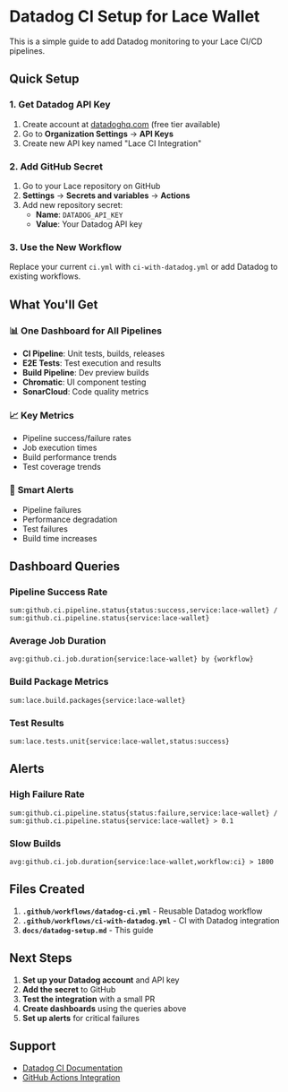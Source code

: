 # Datadog CI Setup for Lace Wallet

This is a simple guide to add Datadog monitoring to your Lace CI/CD pipelines.

## Quick Setup

### 1. Get Datadog API Key
1. Create account at [datadoghq.com](https://datadoghq.com) (free tier available)
2. Go to **Organization Settings** → **API Keys**
3. Create new API key named "Lace CI Integration"

### 2. Add GitHub Secret
1. Go to your Lace repository on GitHub
2. **Settings** → **Secrets and variables** → **Actions**
3. Add new repository secret:
   - **Name**: `DATADOG_API_KEY`
   - **Value**: Your Datadog API key

### 3. Use the New Workflow
Replace your current `ci.yml` with `ci-with-datadog.yml` or add Datadog to existing workflows.

## What You'll Get

### 📊 **One Dashboard for All Pipelines**
- **CI Pipeline**: Unit tests, builds, releases
- **E2E Tests**: Test execution and results
- **Build Pipeline**: Dev preview builds
- **Chromatic**: UI component testing
- **SonarCloud**: Code quality metrics

### 📈 **Key Metrics**
- Pipeline success/failure rates
- Job execution times
- Build performance trends
- Test coverage trends

### 🚨 **Smart Alerts**
- Pipeline failures
- Performance degradation
- Test failures
- Build time increases

## Dashboard Queries

### Pipeline Success Rate
```
sum:github.ci.pipeline.status{status:success,service:lace-wallet} / sum:github.ci.pipeline.status{service:lace-wallet}
```

### Average Job Duration
```
avg:github.ci.job.duration{service:lace-wallet} by {workflow}
```

### Build Package Metrics
```
sum:lace.build.packages{service:lace-wallet}
```

### Test Results
```
sum:lace.tests.unit{service:lace-wallet,status:success}
```

## Alerts

### High Failure Rate
```
sum:github.ci.pipeline.status{status:failure,service:lace-wallet} / sum:github.ci.pipeline.status{service:lace-wallet} > 0.1
```

### Slow Builds
```
avg:github.ci.job.duration{service:lace-wallet,workflow:ci} > 1800
```

## Files Created

1. **`.github/workflows/datadog-ci.yml`** - Reusable Datadog workflow
2. **`.github/workflows/ci-with-datadog.yml`** - CI with Datadog integration
3. **`docs/datadog-setup.md`** - This guide

## Next Steps

1. **Set up your Datadog account** and API key
2. **Add the secret** to GitHub
3. **Test the integration** with a small PR
4. **Create dashboards** using the queries above
5. **Set up alerts** for critical failures

## Support

- [Datadog CI Documentation](https://docs.datadoghq.com/continuous_integration/)
- [GitHub Actions Integration](https://github.com/DataDog/github-action-metrics)
